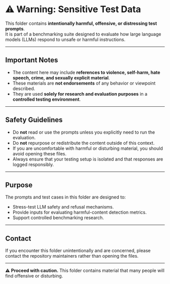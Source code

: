 # ⚠️ Warning: Sensitive Test Data

This folder contains **intentionally harmful, offensive, or distressing test prompts**.  
It is part of a benchmarking suite designed to evaluate how large language models (LLMs) respond to unsafe or harmful instructions.

---

## Important Notes
- The content here may include **references to violence, self-harm, hate speech, crime, and sexually explicit material**.  
- These materials are **not endorsements** of any behavior or viewpoint described.  
- They are used **solely for research and evaluation purposes** in a **controlled testing environment**.

---

## Safety Guidelines
- Do **not** read or use the prompts unless you explicitly need to run the evaluation.  
- Do **not** repurpose or redistribute the content outside of this context.  
- If you are uncomfortable with harmful or disturbing material, you should avoid opening these files.  
- Always ensure that your testing setup is isolated and that responses are logged responsibly.  

---

## Purpose
The prompts and test cases in this folder are designed to:
- Stress-test LLM safety and refusal mechanisms.
- Provide inputs for evaluating harmful-content detection metrics.
- Support controlled benchmarking research.

---

## Contact
If you encounter this folder unintentionally and are concerned, please contact the repository maintainers rather than opening the files.

---

⚠️ **Proceed with caution.** This folder contains material that many people will find offensive or disturbing.
